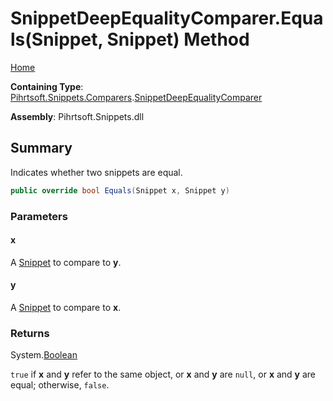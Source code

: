 <a name="_top"></a>

# SnippetDeepEqualityComparer\.Equals\(Snippet, Snippet\) Method

[Home](../../../../../README.md#_top)

**Containing Type**: [Pihrtsoft.Snippets.Comparers](../../README.md#_top)\.[SnippetDeepEqualityComparer](../README.md#_top)

**Assembly**: Pihrtsoft\.Snippets\.dll

## Summary

Indicates whether two snippets are equal\.

```csharp
public override bool Equals(Snippet x, Snippet y)
```

### Parameters

#### x

A [Snippet](../../../Snippet/README.md#_top) to compare to **y**\.

#### y

A [Snippet](../../../Snippet/README.md#_top) to compare to **x**\.

### Returns

System\.[Boolean](https://docs.microsoft.com/en-us/dotnet/api/system.boolean)

`true` if **x** and **y** refer to the same object, or **x** and **y** are `null`, or **x** and **y** are equal; otherwise, `false`\.